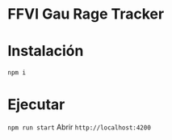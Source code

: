 # FFVI Gau Rage Tracker

# Instalación
`npm i`

# Ejecutar
`npm run start`
Abrir `http://localhost:4200`